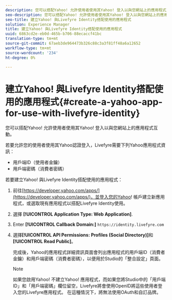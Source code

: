 ```yaml
---
description: 您可以搭配Yahoo! 允許使用者使用其Yahoo! 登入以與您網站上的應用程式互動。
seo-description: 您可以搭配Yahoo! 允許使用者使用其Yahoo! 登入以與您網站上的應用程式互動。
seo-title: 建立Yahoo! 與Livefyre Identity搭配使用的應用程式
solution: Experience Manager
title: 建立Yahoo! 與Livefyre Identity搭配使用的應用程式
uuid: 6863cd2e-eb0d-465b-b706-88ecaccf41bc
translation-type: tm+mt
source-git-commit: 67aeb3de964473b326c88c3a3f81ff48a6a12652
workflow-type: tm+mt
source-wordcount: '234'
ht-degree: 0%

---
```



# 建立Yahoo! 與Livefyre Identity搭配使用的應用程式{#create-a-yahoo-app-for-use-with-livefyre-identity}

您可以搭配Yahoo! 允許使用者使用其Yahoo! 登入以與您網站上的應用程式互動。

若要允許您的使用者使用其Yahoo認證登入，Livefyre需要下列Yahoo應用程式資訊：

* 用戶端ID（使用者金鑰）
* 用戶端密碼（消費者密碼）

若要建立Yahoo! 與Livefyre Identity搭配使用的應用程式：

1. 前往[https://developer.yahoo.com/apps/](https://developer.yahoo.com/apps/)，並登入您的Yahoo! 帳戶建立新應用程式，或選取現有應用程式以搭配Livefyre Identity使用。
1. 選擇 **[!UICONTROL Application Type: Web Application]**.
1. Enter **[!UICONTROL Callback Domain:]** `https://identity.livefyre.com`
1. 選擇&#x200B;**[!UICONTROL API Permissions: Profiles (Social Directory)]**&#x200B;和&#x200B;**[!UICONTROL Read Public]**。

   完成後，Yahoo的應用程式詳細資訊頁面會列出應用程式的用戶端ID（消費者金鑰）和用戶端密碼（消費者密碼），以便用於Studio的「整合設定」頁面。

   >[!NOTE]
   >
   >如果您啟用Yahoo! 不建立Yahoo! 應用程式，而如果您將Studio中的「用戶端ID」和「用戶端密碼」欄位留空，Livefyre將會使用OpenID將這些使用者登入您的Livefyre應用程式。 在這種情況下，將無法使用OAuth和自訂品牌。